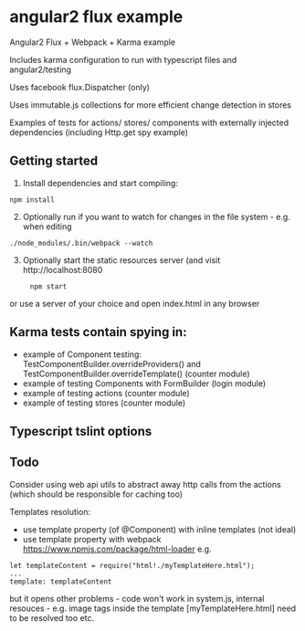 # angular2 flux example

Angular2 Flux + Webpack + Karma example

Includes karma configuration to run with typescript files and angular2/testing

Uses facebook flux.Dispatcher (only)

Uses immutable.js collections for more efficient change detection in stores

Examples of tests for actions/ stores/ components with externally injected dependencies (including Http.get spy example)
             
## Getting started

1. Install dependencies and start compiling:

```
npm install
```

2. Optionally run if you want to watch for changes in the file system - e.g. when editing

```
./node_modules/.bin/webpack --watch
```

3. Optionally start the static resources server (and visit http://localhost:8080

```
     npm start
```

or use a server of your choice and open index.html in any browser

## Karma tests contain spying in:
* example of Component testing: TestComponentBuilder.overrideProviders() and TestComponentBuilder.overrideTemplate() (counter module)
* example of testing Components with FormBuilder (login module)
* example of testing actions (counter module)
* example of testing stores (counter module)

## Typescript tslint options

## Todo
Consider using web api utils to abstract away http calls from the actions (which should be responsible for caching too)

Templates resolution:
* use template property (of @Component) with inline templates (not ideal)
*  use template property with webpack https://www.npmjs.com/package/html-loader e.g. 
```
let templateContent = require("html!./myTemplateHere.html");
...
template: templateContent
```
but it opens other problems - code won't work in system.js, internal resouces - e.g. image tags inside the template [myTemplateHere.html] need to be resolved too etc.

